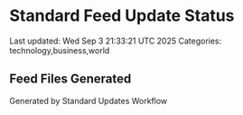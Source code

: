 # Standard Feed Update Status
Last updated: Wed Sep  3 21:33:21 UTC 2025
Categories: technology,business,world

## Feed Files Generated

Generated by Standard Updates Workflow
